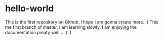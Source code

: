 # hello-world
This is the first repository on Github. I hope I am gonna create more. :) 
This the first branch of master. I am learning slowly. 
I am enjoying the documentation preaty well... :) :)
